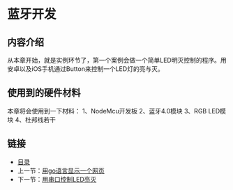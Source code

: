 # 蓝牙开发

## 内容介绍
从本章开始，就是实例环节了，第一个案例会做一个简单LED明灭控制的程序。用安卓以及iOS手机通过Button来控制一个LED灯的亮与灭。

## 使用到的硬件材料
本章将会使用到一下材料：
1、NodeMcu开发板
2、蓝牙4.0模块
3、RGB LED模块
4、杜邦线若干

## 链接
- [目录](directory.md)  
- 上一节：[用go语言显示一个网页](5.3.md)  
- 下一节：[用串口控制LED亮灭](6.1.md)